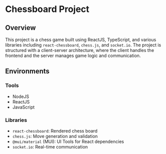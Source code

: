 # Chessboard Project

## Overview

This project is a chess game built using ReactJS, TypeScript, and various libraries including `react-chessboard`, `chess.js`, and `socket.io`. The project is structured with a client-server architecture, where the client handles the frontend and the server manages game logic and communication.

## Environments

### Tools

- NodeJS
- ReactJS
- JavaScript

### Libraries

- `react-chessboard`: Rendered chess board
- `chess.js`: Move generation and validation
- `@mui/material` (MUI): UI Tools for React dependencies
- `socket.io`: Real-time communication
